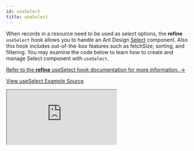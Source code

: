 ```yaml
---
id: useSelect
title: useSelect
---
```


When records in a resource need to be used as select options, the **refine** `useSelect` hook allows you to handle an Ant Design [Select](https://ant.design/components/select/) component. Also this hook includes out-of-the-box features such as fetchSize, sorting, and filtering. You may examine the code below to learn how to create and manage Select component with `useSelect`.

[Refer to the **refine** useSelect hook documentation for more information. →](/docs/api-reference/antd/hooks/field/useSelect/)

[View useSelect Example Source](https://github.com/pankod/refine/tree/master/examples/field/useSelect)

<iframe loading="lazy" src="https://stackblitz.com//github/pankod/refine/tree/master/examples/field/useSelect?embed=1&view=preview&theme=dark&preset=node"
    style={{width: "100%", height:"80vh", border: "0px", borderRadius: "8px", overflow:"hidden"}}
    title="refine-use-select-example"
></iframe>
